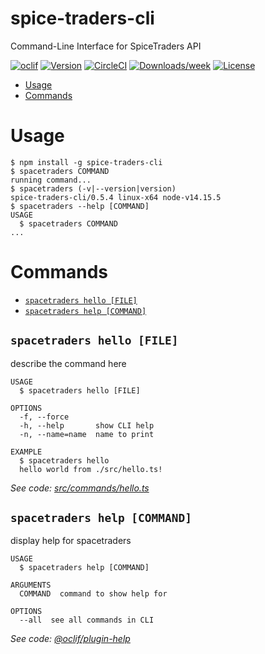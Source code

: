 spice-traders-cli
=================

Command-Line Interface for SpiceTraders API

[![oclif](https://img.shields.io/badge/cli-oclif-brightgreen.svg)](https://oclif.io)
[![Version](https://img.shields.io/npm/v/spice-traders-cli.svg)](https://npmjs.org/package/spice-traders-cli)
[![CircleCI](https://circleci.com/gh/https://github.com/john-osullivan/spacetraders-cli.git/tree/master.svg?style=shield)](https://circleci.com/gh/https://github.com/john-osullivan/spacetraders-cli.git/tree/master)
[![Downloads/week](https://img.shields.io/npm/dw/spice-traders-cli.svg)](https://npmjs.org/package/spice-traders-cli)
[![License](https://img.shields.io/npm/l/spice-traders-cli.svg)](https://github.com/https://github.com/john-osullivan/spacetraders-cli.git/blob/master/package.json)

<!-- toc -->
* [Usage](#usage)
* [Commands](#commands)
<!-- tocstop -->
# Usage
<!-- usage -->
```sh-session
$ npm install -g spice-traders-cli
$ spacetraders COMMAND
running command...
$ spacetraders (-v|--version|version)
spice-traders-cli/0.5.4 linux-x64 node-v14.15.5
$ spacetraders --help [COMMAND]
USAGE
  $ spacetraders COMMAND
...
```
<!-- usagestop -->
# Commands
<!-- commands -->
* [`spacetraders hello [FILE]`](#spacetraders-hello-file)
* [`spacetraders help [COMMAND]`](#spacetraders-help-command)

## `spacetraders hello [FILE]`

describe the command here

```
USAGE
  $ spacetraders hello [FILE]

OPTIONS
  -f, --force
  -h, --help       show CLI help
  -n, --name=name  name to print

EXAMPLE
  $ spacetraders hello
  hello world from ./src/hello.ts!
```

_See code: [src/commands/hello.ts](https://github.com/john-osullivan/spacetraders-cli/blob/v0.5.4/src/commands/hello.ts)_

## `spacetraders help [COMMAND]`

display help for spacetraders

```
USAGE
  $ spacetraders help [COMMAND]

ARGUMENTS
  COMMAND  command to show help for

OPTIONS
  --all  see all commands in CLI
```

_See code: [@oclif/plugin-help](https://github.com/oclif/plugin-help/blob/v3.2.2/src/commands/help.ts)_
<!-- commandsstop -->
